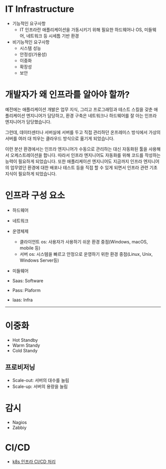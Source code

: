 # IT Infrastructure

* 기능적인 요구사항
  + IT 인프라란 애플리케이션을 가동시키기 위해 필요한 하드웨어나 OS, 미들웨어, 네트워크 등 시세틈 기반 환경
* 비기능적인 요구사항
  + 시스템 성능
  + 안정성(가용성)
  + 이중화
  + 확장성
  + 보안


# 개발자가 왜 인프라를 알아야 할까?
예전에는 애플리케이션 개발은 업무 지식, 그리고 프로그래밍과 테스트 스킬을 갖춘 애플리케이션 엔지니어가 담당하고, 환경 구축은 네트워크나 하드웨어를 잘 아는 인프라 엔지니어가 담당했습니다.

그런데, 데이터센터나 서버실에 서버를 두고 직접 관리하던 온프레미스 방식에서 가상의 서버를 여러 대 띄우는 클라우드 방식으로 옮기게 되었습니다.

이런 분산 환경에서는 인프라 엔지니어가 수동으로 관리하는 대신 자동화된 툴을 사용해서 오케스트레이션을 합니다.
따라서 인프라 엔지니어도 자동화를 위해 코드를 작성하는 능력이 필요하게 되었습니다. 또한 애플리케이션 엔지니어도 지금까지 인프라 엔지니어의 업무였던 환경에 대한 배포나 테스트 등을 직접 할 수 있게 되면서 인프라 관련 기초 지식이 필요하게 되었습니다.

# 인프라 구성 요소

* 하드웨어
* 네트워크
* 운영체제
  + 클라이언트 os: 사용자가 사용하기 쉬운 환경 중점(Windows, macOS, mobile 등)
  + 서버 os: 시스템을 빠르고 안정으로 운영하기 위한 환경 중점(Linux, Unix, Windows Server등)
* 미들웨어


* Saas: Software
* Pass: Plaform
* Iaas: Infra

---

# 이중화

* Hot Standby
* Warm Standy
* Cold Standy


## 프로비저닝
* Scale-out: 서버의 대수를 늘림
* Scale-up: 서버의 용량을 늘림


# 감시
* Nagios
* Zabbiy


# CI/CD

* [k8s 인프라 CI/CD 처리](https://saramin.github.io/2020-05-01-k8s-cicd/)

